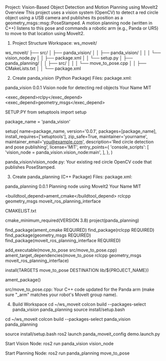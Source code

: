 Project: Vision-Based Object Detection and Motion Planning using MoveIt2
Overview
This project uses a vision system (OpenCV) to detect a red circle object using a USB camera and publishes its position as a geometry_msgs::msg::PoseStamped. A motion planning node (written in C++) listens to this pose and commands a robotic arm (e.g., Panda or UR5) to move to that location using MoveIt2.

1. Project Structure
Workspace: ws_moveit/

ws_moveit/
├── src/
│   ├── panda_vision/
│   │   ├── panda_vision/
│   │   │   └── vision_node.py
│   │   ├── package.xml
│   │   └── setup.py
│   ├── panda_planning/
│   │   ├── src/
│   │   │   └── move_to_pose.cpp
│   │   ├── CMakeLists.txt
│   │   └── package.xml



2. Create panda_vision (Python Package)
Files:
package.xml:

<package format="3">
  <name>panda_vision</name>
  <version>0.0.1</version>
  <description>Vision node for detecting red objects</description>
  <maintainer email="you@example.com">Your Name</maintainer>
  <license>MIT</license>

  <exec_depend>rclpy</exec_depend>
  <exec_depend>geometry_msgs</exec_depend>
</package>


SETUP.PY
from setuptools import setup

package_name = 'panda_vision'

setup(
    name=package_name,
    version='0.0.1',
    packages=[package_name],
    install_requires=['setuptools'],
    zip_safe=True,
    maintainer='yourname',
    maintainer_email='you@example.com',
    description='Red circle detection and pose publishing',
    license='MIT',
    entry_points={
        'console_scripts': [
            'vision_node = panda_vision.vision_node:main',
        ],
    },
)


panda_vision/vision_node.py:
Your existing red circle OpenCV code that publishes PoseStamped.

3. Create panda_planning (C++ Package)
Files:
package.xml:

<package format="3">
  <name>panda_planning</name>
  <version>0.0.1</version>
  <description>Planning node using MoveIt2</description>
  <maintainer email="you@example.com">Your Name</maintainer>
  <license>MIT</license>

  <buildtool_depend>ament_cmake</buildtool_depend>
  <depend>rclcpp</depend>
  <depend>geometry_msgs</depend>
  <depend>moveit_ros_planning_interface</depend>
</package>




CMAKELIST.txt

cmake_minimum_required(VERSION 3.8)
project(panda_planning)

find_package(ament_cmake REQUIRED)
find_package(rclcpp REQUIRED)
find_package(geometry_msgs REQUIRED)
find_package(moveit_ros_planning_interface REQUIRED)

add_executable(move_to_pose src/move_to_pose.cpp)
ament_target_dependencies(move_to_pose rclcpp geometry_msgs moveit_ros_planning_interface)

install(TARGETS move_to_pose DESTINATION lib/${PROJECT_NAME})

ament_package()


src/move_to_pose.cpp:
Your C++ code updated for the Panda arm (make sure "_arm" matches your robot's MoveIt group name).


4. Build Workspace
cd ~/ws_moveit
colcon build --packages-select panda_vision panda_planning
source install/setup.bash


cd ~/ws_moveit
colcon build --packages-select panda_vision panda_planning

source install/setup.bash
ros2 launch panda_moveit_config demo.launch.py

Start Vision Node:
ros2 run panda_vision vision_node

Start Planning Node:
ros2 run panda_planning move_to_pose

































